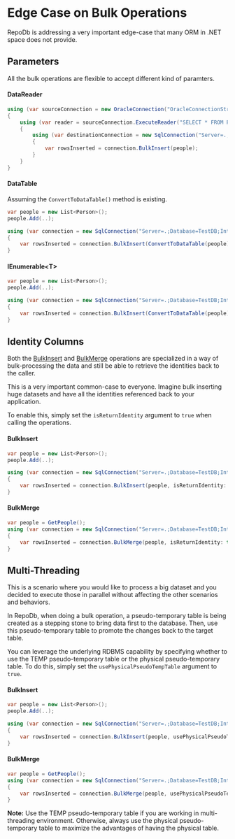 # Edge Case on Bulk Operations

RepoDb is addressing a very important edge-case that many ORM in .NET space does not provide.

## Parameters

All the bulk operations are flexible to accept different kind of paramters.
 
#### DataReader

```csharp
using (var sourceConnection = new OracleConnection("OracleConnectionString"))
{
	using (var reader = sourceConnection.ExecuteReader("SELECT * FROM Person"))
	{
		using (var destinationConnection = new SqlConnection("Server=.;Database=TestDB;Integrated Security=SSPI;"))
		{
			var rowsInserted = connection.BulkInsert(people);
		}
	}
}
```

#### DataTable

Assuming the `ConvertToDataTable()` method is existing.

```csharp
var people = new List<Person>();
people.Add(..);

using (var connection = new SqlConnection("Server=.;Database=TestDB;Integrated Security=SSPI;"))
{
	var rowsInserted = connection.BulkInsert(ConvertToDataTable(people));
}
```

#### IEnumerable&lt;T&gt;

```csharp
var people = new List<Person>();
people.Add(..);

using (var connection = new SqlConnection("Server=.;Database=TestDB;Integrated Security=SSPI;"))
{
	var rowsInserted = connection.BulkInsert(ConvertToDataTable(people));
}
```

## Identity Columns

Both the [BulkInsert](https://repodb.net/operation/bulkinsert) and [BulkMerge](https://repodb.net/operation/bulkmerge) operations are specialized in a way of bulk-processing the data and still be able to retrieve the identities back to the caller.

This is a very important common-case to everyone. Imagine bulk inserting huge datasets and have all the identities referenced back to your application.

To enable this, simply set the `isReturnIdentity` argument to `true` when calling the operations.

#### BulkInsert

```csharp
var people = new List<Person>();
people.Add(..);

using (var connection = new SqlConnection("Server=.;Database=TestDB;Integrated Security=SSPI;"))
{
	var rowsInserted = connection.BulkInsert(people, isReturnIdentity: true);
}
```

#### BulkMerge

```csharp
var people = GetPeople();
using (var connection = new SqlConnection("Server=.;Database=TestDB;Integrated Security=SSPI;"))
{
	var rowsInserted = connection.BulkMerge(people, isReturnIdentity: true);
}
```

## Multi-Threading

This is a scenario where you would like to process a big dataset and you decided to execute those in parallel without affecting the other scenarios and behaviors.

In RepoDb, when doing a bulk operation, a pseudo-temporary table is being created as a stepping stone to bring data first to the database. Then, use this pseudo-temporary table to promote the changes back to the target table.

You can leverage the underlying RDBMS capability by specifying whether to use the TEMP pseudo-temporary table or the physical pseudo-temporary table. To do this, simply set the `usePhysicalPseudoTempTable` argument to `true`.

#### BulkInsert

```csharp
var people = new List<Person>();
people.Add(..);

using (var connection = new SqlConnection("Server=.;Database=TestDB;Integrated Security=SSPI;"))
{
	var rowsInserted = connection.BulkInsert(people, usePhysicalPseudoTempTable: true);
}
```

#### BulkMerge

```csharp
var people = GetPeople();
using (var connection = new SqlConnection("Server=.;Database=TestDB;Integrated Security=SSPI;"))
{
	var rowsInserted = connection.BulkMerge(people, usePhysicalPseudoTempTable: true);
}
```

**Note:** Use the TEMP pseudo-temporary table if you are working in multi-threading environment. Otherwise, always use the physical pseudo-temporary table to maximize the advantages of having the physical table.